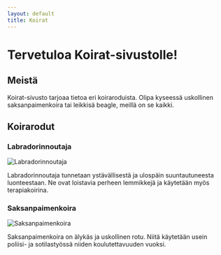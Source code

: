 ```yaml
---
layout: default
title: Koirat
---
```


<link rel="stylesheet" type="text/css" href="styles.css">

# Tervetuloa Koirat-sivustolle!

## Meistä

Koirat-sivusto tarjoaa tietoa eri koiraroduista. Olipa kyseessä uskollinen saksanpaimenkoira tai leikkisä beagle, meillä on se kaikki.

## Koirarodut

### Labradorinnoutaja

![Labradorinnoutaja](https://c.pxhere.com/photos/76/e8/dog_labrador_portrait_light_brown-873758.jpg!d)

Labradorinnoutaja tunnetaan ystävällisestä ja ulospäin suuntautuneesta luonteestaan. Ne ovat loistavia perheen lemmikkejä ja käytetään myös terapiakoirina.

### Saksanpaimenkoira

![Saksanpaimenkoira](https://c.pxhere.com/photos/5a/a4/dog_german_shepherd_animal_meadow_grass_coat_paw_ears-678301.jpg!d)

Saksanpaimenkoira on älykäs ja uskollinen rotu. Niitä käytetään usein poliisi- ja sotilastyössä niiden koulutettavuuden vuoksi.

<!-- Lisää roduista kertovia osioita tarvittaessa -->

